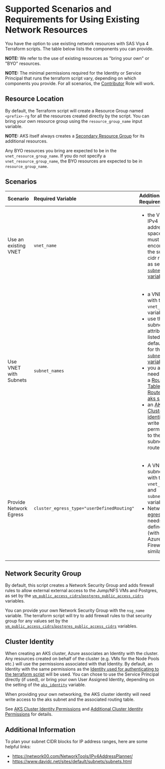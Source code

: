 # Supported Scenarios and Requirements for Using Existing Network Resources

You have the option to use existing network resources with SAS Viya 4 Terraform scripts. The table below lists the components you can provide.

**NOTE:** We refer to the use of existing resources as "bring your own" or "BYO" resources.

**NOTE:** The minimal permissions required for the Identity or Service Principal that runs the terraform script vary, depending on which components you provide. For all scenarios, the [Contributor](https://docs.microsoft.com/en-us/azure/role-based-access-control/built-in-roles#contributor) Role will work.

## Resource Location

By default, the Terraform script will create a Resource Group named `<prefix>-rg` for all the resources created directly by the script. You can bring your own resource group using the `resource_group_name` input variable.

**NOTE:** AKS itself always creates a [Secondary Resource Group](https://docs.microsoft.com/en-us/azure/aks/faq#why-are-two-resource-groups-created-with-aks) for its additional resources.

Any BYO resources you bring are expected to be in the `vnet_resource_group_name`. If you do not specify a `vnet_resource_group_name`, the BYO resources are expected to be in `resource_group_name`.

## Scenarios

| Scenario |Required Variable|Additional Requirements|If not Provided|
| :--- | :--- | :--- | :--- |
| Use an existing VNET | `vnet_name` | <ul><li>the VNET IPv4 address space(s) must encompass the subnet cidr ranges as set by the [`subnets` variable](../CONFIG-VARS.md#networking) |creates a VNET with the primary address space as set in the [`vnet_address_space` variable](../CONFIG-VARS.md#networking).|
| Use VNET with Subnets | `subnet_names` | <ul><li>a VNET set with the `vnet_name` variable.<li>use the subnet attributes as listed in the default value for the [`subnets` variable](../CONFIG-VARS.md#networking) <li>you also need to have a [Route Table and a Route to the aks subnet](https://docs.microsoft.com/en-us/azure/aks/configure-kubenet#bring-your-own-subnet-and-route-table-with-kubenet)<li>an [AKS Cluster identity](#cluster-identity) with write permissions to the aks subnet and route table | creates subnets as set in the [`subnets` variable](../CONFIG-VARS.md#networking), as well as a Route Table for the AKS subnet. Note that [AKS will modify the Route Table](https://docs.microsoft.com/en-us/azure/aks/configure-kubenet#bring-your-own-subnet-and-route-table-with-kubenet).  |
| Provide Network Egress| `cluster_egress_type="userDefinedRouting"` | <ul><li>A VNET and subnets set with the `vnet_name` and `subnet_names` variables. <li>Network  [egress](https://docs.microsoft.com/en-us/azure/aks/egress-outboundtype) needs to be defined (with NAT, Azure Firewall or similar) | AKS will create and use a [loadbalancer](https://docs.microsoft.com/en-us/azure/aks/load-balancer-standard) for outgoing traffic.|

## Network Security Group

By default, this script creates a Network Security Group and adds firewall rules
to allow external external access to the Jump/NFS VMs and Postgres, as set by the
[`vm_public_access_cidrs`/`postgres_public_access_cidrs`](../CONFIG-VARS.md#admin-access) variables.

You can provide your own Network Security Group with the `nsg_name` variable.
The terraform script will try to add firewall rules to that security group for any
values set by the [`vm_public_access_cidrs`/`postgres_public_access_cidrs`](../CONFIG-VARS.md#admin-access) variables.

## Cluster Identity

When creating an AKS cluster, Azure associates an Identity with the cluster. Any resources created on behalf of the cluster (e.g. VMs for the Node Pools etc.) will use the permissions associated with that Identity.
By default, an Identity with the same permissions as the [Identity used for  authenticating to the terraform script](TerraformAzureAuthentication.md) will be used. You can chose to use the Service Principal directly (if used), or bring your own User Assigned Identity, depending on the setting of the  [`aks_identity`](../CONFIG-VARS.md#general) variable.

When providing your own networking, the AKS cluster identity will need write access to the aks subnet and the associated routing table.

See [AKS Cluster Identity Permissions](https://docs.microsoft.com/en-us/azure/aks/concepts-identity#aks-cluster-identity-permissions) and [Additional Cluster Identity Permissions](https://docs.microsoft.com/en-us/azure/aks/concepts-identity#additional-cluster-identity-permissions) for details.

## Additional Information

To plan your subnet CIDR blocks for IP address ranges, here are some helpful links:
- https://network00.com/NetworkTools/IPv4AddressPlanner/
- https://www.davidc.net/sites/default/subnets/subnets.html
